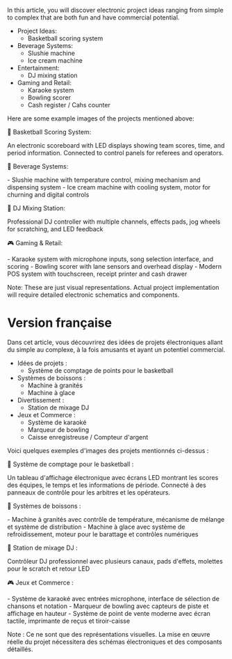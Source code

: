 In this article, you will discover electronic project ideas ranging from simple to complex that are both fun and have commercial potential.

- Project Ideas:
    - Basketball scoring system
- Beverage Systems:
    - Slushie machine
    - Ice cream machine
- Entertainment:
    - DJ mixing station
- Gaming and Retail:
    - Karaoke system
    - Bowling scorer
    - Cash register / Cahs counter

Here are some example images of the projects mentioned above:

🏀 Basketball Scoring System:

<aside>
An electronic scoreboard with LED displays showing team scores, time, and period information. Connected to control panels for referees and operators.

</aside>

🥤 Beverage Systems:

<aside>
- Slushie machine with temperature control, mixing mechanism and dispensing system
- Ice cream machine with cooling system, motor for churning and digital controls

</aside>

🎵 DJ Mixing Station:

<aside>
Professional DJ controller with multiple channels, effects pads, jog wheels for scratching, and LED feedback

</aside>

🎮 Gaming & Retail:

<aside>
- Karaoke system with microphone inputs, song selection interface, and scoring
- Bowling scorer with lane sensors and overhead display
- Modern POS system with touchscreen, receipt printer and cash drawer

</aside>

Note: These are just visual representations. Actual project implementation will require detailed electronic schematics and components.

# Version française

Dans cet article, vous découvrirez des idées de projets électroniques allant du simple au complexe, à la fois amusants et ayant un potentiel commercial.

- Idées de projets :
    - Système de comptage de points pour le basketball
- Systèmes de boissons :
    - Machine à granités
    - Machine à glace
- Divertissement :
    - Station de mixage DJ
- Jeux et Commerce :
    - Système de karaoké
    - Marqueur de bowling
    - Caisse enregistreuse / Compteur d'argent

Voici quelques exemples d'images des projets mentionnés ci-dessus :

🏀 Système de comptage pour le basketball :

<aside>
Un tableau d'affichage électronique avec écrans LED montrant les scores des équipes, le temps et les informations de période. Connecté à des panneaux de contrôle pour les arbitres et les opérateurs.

</aside>

🥤 Systèmes de boissons :

<aside>
- Machine à granités avec contrôle de température, mécanisme de mélange et système de distribution
- Machine à glace avec système de refroidissement, moteur pour le barattage et contrôles numériques

</aside>

🎵 Station de mixage DJ :

<aside>
Contrôleur DJ professionnel avec plusieurs canaux, pads d'effets, molettes pour le scratch et retour LED

</aside>

🎮 Jeux et Commerce :

<aside>
- Système de karaoké avec entrées microphone, interface de sélection de chansons et notation
- Marqueur de bowling avec capteurs de piste et affichage en hauteur
- Système de point de vente moderne avec écran tactile, imprimante de reçus et tiroir-caisse

</aside>

Note : Ce ne sont que des représentations visuelles. La mise en œuvre réelle du projet nécessitera des schémas électroniques et des composants détaillés.
